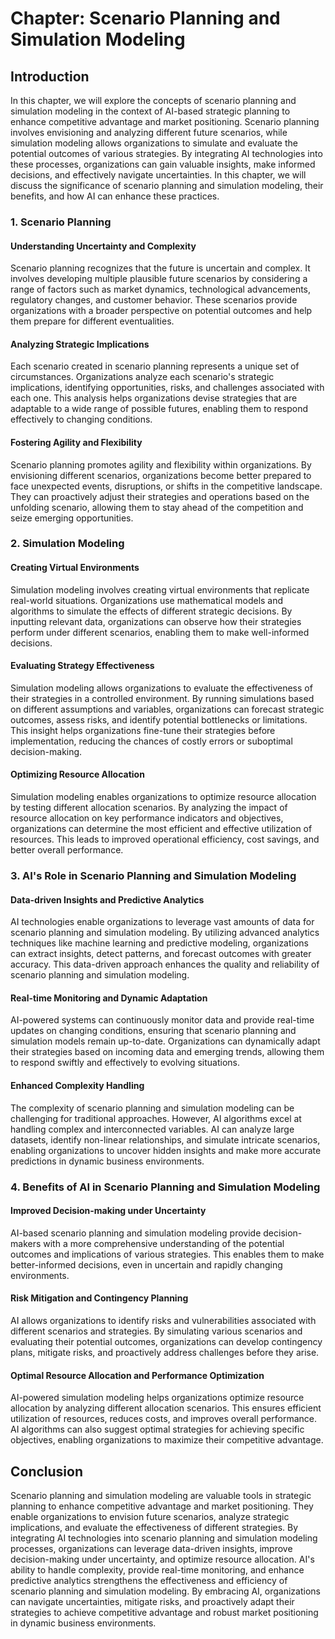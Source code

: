 Chapter: Scenario Planning and Simulation Modeling
==================================================

Introduction
------------

In this chapter, we will explore the concepts of scenario planning and simulation modeling in the context of AI-based strategic planning to enhance competitive advantage and market positioning. Scenario planning involves envisioning and analyzing different future scenarios, while simulation modeling allows organizations to simulate and evaluate the potential outcomes of various strategies. By integrating AI technologies into these processes, organizations can gain valuable insights, make informed decisions, and effectively navigate uncertainties. In this chapter, we will discuss the significance of scenario planning and simulation modeling, their benefits, and how AI can enhance these practices.

### 1. Scenario Planning

#### Understanding Uncertainty and Complexity

Scenario planning recognizes that the future is uncertain and complex. It involves developing multiple plausible future scenarios by considering a range of factors such as market dynamics, technological advancements, regulatory changes, and customer behavior. These scenarios provide organizations with a broader perspective on potential outcomes and help them prepare for different eventualities.

#### Analyzing Strategic Implications

Each scenario created in scenario planning represents a unique set of circumstances. Organizations analyze each scenario's strategic implications, identifying opportunities, risks, and challenges associated with each one. This analysis helps organizations devise strategies that are adaptable to a wide range of possible futures, enabling them to respond effectively to changing conditions.

#### Fostering Agility and Flexibility

Scenario planning promotes agility and flexibility within organizations. By envisioning different scenarios, organizations become better prepared to face unexpected events, disruptions, or shifts in the competitive landscape. They can proactively adjust their strategies and operations based on the unfolding scenario, allowing them to stay ahead of the competition and seize emerging opportunities.

### 2. Simulation Modeling

#### Creating Virtual Environments

Simulation modeling involves creating virtual environments that replicate real-world situations. Organizations use mathematical models and algorithms to simulate the effects of different strategic decisions. By inputting relevant data, organizations can observe how their strategies perform under different scenarios, enabling them to make well-informed decisions.

#### Evaluating Strategy Effectiveness

Simulation modeling allows organizations to evaluate the effectiveness of their strategies in a controlled environment. By running simulations based on different assumptions and variables, organizations can forecast strategic outcomes, assess risks, and identify potential bottlenecks or limitations. This insight helps organizations fine-tune their strategies before implementation, reducing the chances of costly errors or suboptimal decision-making.

#### Optimizing Resource Allocation

Simulation modeling enables organizations to optimize resource allocation by testing different allocation scenarios. By analyzing the impact of resource allocation on key performance indicators and objectives, organizations can determine the most efficient and effective utilization of resources. This leads to improved operational efficiency, cost savings, and better overall performance.

### 3. AI's Role in Scenario Planning and Simulation Modeling

#### Data-driven Insights and Predictive Analytics

AI technologies enable organizations to leverage vast amounts of data for scenario planning and simulation modeling. By utilizing advanced analytics techniques like machine learning and predictive modeling, organizations can extract insights, detect patterns, and forecast outcomes with greater accuracy. This data-driven approach enhances the quality and reliability of scenario planning and simulation modeling.

#### Real-time Monitoring and Dynamic Adaptation

AI-powered systems can continuously monitor data and provide real-time updates on changing conditions, ensuring that scenario planning and simulation models remain up-to-date. Organizations can dynamically adapt their strategies based on incoming data and emerging trends, allowing them to respond swiftly and effectively to evolving situations.

#### Enhanced Complexity Handling

The complexity of scenario planning and simulation modeling can be challenging for traditional approaches. However, AI algorithms excel at handling complex and interconnected variables. AI can analyze large datasets, identify non-linear relationships, and simulate intricate scenarios, enabling organizations to uncover hidden insights and make more accurate predictions in dynamic business environments.

### 4. Benefits of AI in Scenario Planning and Simulation Modeling

#### Improved Decision-making under Uncertainty

AI-based scenario planning and simulation modeling provide decision-makers with a more comprehensive understanding of the potential outcomes and implications of various strategies. This enables them to make better-informed decisions, even in uncertain and rapidly changing environments.

#### Risk Mitigation and Contingency Planning

AI allows organizations to identify risks and vulnerabilities associated with different scenarios and strategies. By simulating various scenarios and evaluating their potential outcomes, organizations can develop contingency plans, mitigate risks, and proactively address challenges before they arise.

#### Optimal Resource Allocation and Performance Optimization

AI-powered simulation modeling helps organizations optimize resource allocation by analyzing different allocation scenarios. This ensures efficient utilization of resources, reduces costs, and improves overall performance. AI algorithms can also suggest optimal strategies for achieving specific objectives, enabling organizations to maximize their competitive advantage.

Conclusion
----------

Scenario planning and simulation modeling are valuable tools in strategic planning to enhance competitive advantage and market positioning. They enable organizations to envision future scenarios, analyze strategic implications, and evaluate the effectiveness of different strategies. By integrating AI technologies into scenario planning and simulation modeling processes, organizations can leverage data-driven insights, improve decision-making under uncertainty, and optimize resource allocation. AI's ability to handle complexity, provide real-time monitoring, and enhance predictive analytics strengthens the effectiveness and efficiency of scenario planning and simulation modeling. By embracing AI, organizations can navigate uncertainties, mitigate risks, and proactively adapt their strategies to achieve competitive advantage and robust market positioning in dynamic business environments.
